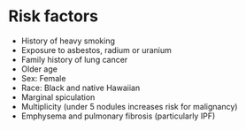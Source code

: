 # Risk factors

- History of heavy smoking
- Exposure to asbestos, radium or uranium
- Family history of lung cancer
- Older age
- Sex: Female
- Race: Black and native Hawaiian
- Marginal spiculation
- Multiplicity (under 5 nodules increases risk for malignancy)
- Emphysema and pulmonary fibrosis (particularly IPF)
